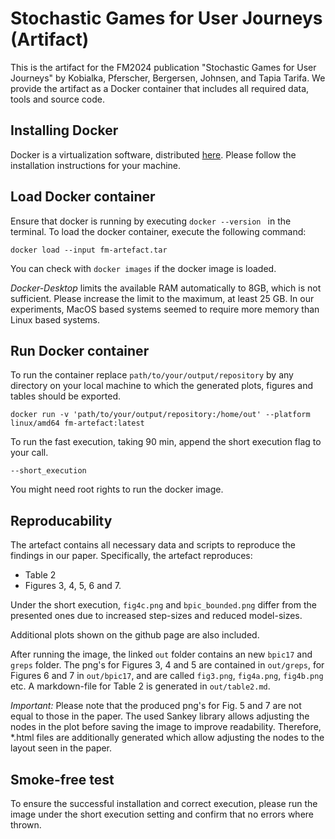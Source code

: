 # Stochastic Games for User Journeys (Artifact)
This is the artifact for the FM2024 publication "Stochastic Games for User Journeys" by Kobialka, Pferscher, Bergersen, Johnsen, and Tapia Tarifa. We provide the artifact as a Docker container that includes all required data, tools and source code. 

## Installing Docker
Docker is a virtualization software, distributed [here](https://docs.docker.com/engine/install/).
Please follow the installation instructions for your machine.

## Load Docker container
Ensure that docker is running by executing ```docker --version ``` in the terminal. 
To load the docker container, execute the following command:
```
docker load --input fm-artefact.tar  
```
You can check with ```docker images``` if the docker image is loaded.

*Docker-Desktop* limits the available RAM automatically to 8GB, which is not sufficient.
Please increase the limit to the maximum, at least 25 GB.
In our experiments, MacOS based systems seemed to require more memory than Linux based systems. 
## Run Docker container
To run the container replace ```path/to/your/output/repository``` by any directory on your local machine to which the generated plots, figures and tables should be exported. 

```
docker run -v 'path/to/your/output/repository:/home/out' --platform linux/amd64 fm-artefact:latest
```

To run the fast execution, taking 90 min, append the short execution flag to your call.

```
--short_execution
```

You might need root rights to run the docker image.

## Reproducability
The artefact contains all necessary data and scripts to reproduce the findings in our paper.
Specifically, the artefact reproduces:
- Table 2
- Figures 3, 4, 5, 6 and 7.

Under the short execution, `fig4c.png` and `bpic_bounded.png` differ from the presented ones due to increased step-sizes and reduced model-sizes.

Additional plots shown on the github page are also included.

After running the image, the linked `out` folder contains an new `bpic17` and `greps` folder.
The png's for Figures 3, 4 and 5 are contained in `out/greps`, for Figures 6 and 7 in `out/bpic17`, and are called `fig3.png`, `fig4a.png`, `fig4b.png` etc.
A markdown-file for Table 2 is generated in `out/table2.md`.

*Important:* Please note that the produced png's for Fig. 5 and 7 are not equal to those in the paper.
The used Sankey library allows adjusting the nodes in the plot before saving the image to improve readability.
Therefore, *.html files are additionally generated which allow adjusting the nodes to the layout seen in the paper.

## Smoke-free test
To ensure the successful installation and correct execution, please run the image under the short execution setting and confirm that no errors where thrown.
